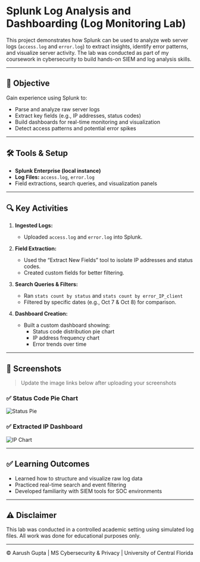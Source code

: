 # Splunk Log Analysis and Dashboarding (Log Monitoring Lab)

This project demonstrates how Splunk can be used to analyze web server logs (`access.log` and `error.log`) to extract insights, identify error patterns, and visualize server activity. The lab was conducted as part of my coursework in cybersecurity to build hands-on SIEM and log analysis skills.

---

## 🎯 Objective

Gain experience using Splunk to:
- Parse and analyze raw server logs
- Extract key fields (e.g., IP addresses, status codes)
- Build dashboards for real-time monitoring and visualization
- Detect access patterns and potential error spikes

---

## 🛠️ Tools & Setup

- **Splunk Enterprise (local instance)**
- **Log Files:** `access.log`, `error.log`
- Field extractions, search queries, and visualization panels

---

## 🔍 Key Activities

1. **Ingested Logs:**
   - Uploaded `access.log` and `error.log` into Splunk.

2. **Field Extraction:**
   - Used the “Extract New Fields” tool to isolate IP addresses and status codes.
   - Created custom fields for better filtering.

3. **Search Queries & Filters:**
   - Ran `stats count by status` and `stats count by error_IP_client`
   - Filtered by specific dates (e.g., Oct 7 & Oct 8) for comparison.

4. **Dashboard Creation:**
   - Built a custom dashboard showing:
     - Status code distribution pie chart
     - IP address frequency chart
     - Error trends over time

---

## 📸 Screenshots

> Update the image links below after uploading your screenshots

### ✅ Status Code Pie Chart
![Status Pie](https://raw.githubusercontent.com/Aarushh19/splunk-log-analysis/main/status-pie.png)

### ✅ Extracted IP Dashboard
![IP Chart](https://raw.githubusercontent.com/Aarushh19/splunk-log-analysis/main/ip-dashboard.png)

---

## ✅ Learning Outcomes

- Learned how to structure and visualize raw log data
- Practiced real-time search and event filtering
- Developed familiarity with SIEM tools for SOC environments

---

## ⚠️ Disclaimer

This lab was conducted in a controlled academic setting using simulated log files. All work was done for educational purposes only.

---

© Aarush Gupta | MS Cybersecurity & Privacy | University of Central Florida
